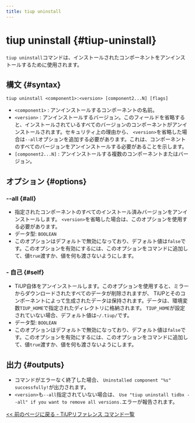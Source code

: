 ```yaml
---
title: tiup uninstall
---
```


# tiup uninstall {#tiup-uninstall}

`tiup uninstall`コマンドは、インストールされたコンポーネントをアンインストールするために使用されます。

## 構文 {#syntax}

```shell
tiup uninstall <component1>:<version> [component2...N] [flags]
```

-   `<component1>` : アンインストールするコンポーネントの名前。
-   `<version>` : アンインストールするバージョン。このフィールドを省略すると、インストールされているすべてのバージョンのコンポーネントがアンインストールされます。セキュリティ上の理由から、 `<version>`を省略した場合は`--all`オプションを追加する必要があります。これは、コンポーネントのすべてのバージョンをアンインストールする必要があることを示します。
-   `[component2...N]` : アンインストールする複数のコンポーネントまたはバージョン。

## オプション {#options}

### &#x20;--all {#all}

-   指定されたコンポーネントのすべてのインストール済みバージョンをアンインストールします。 `<version>`を省略した場合は、このオプションを使用する必要があります。
-   データ型: `BOOLEAN`
-   このオプションはデフォルトで無効になっており、デフォルト値は`false`です。このオプションを有効にするには、このオプションをコマンドに追加して、値`true`渡すか、値を何も渡さないようにします。

### - 自己 {#self}

-   TiUP自体をアンインストールします。このオプションを使用すると、ミラーからダウンロードされたすべてのデータが削除されますが、 TiUPとそのコンポーネントによって生成されたデータは保持されます。データは、環境変数`TIUP_HOME`で指定されたディレクトリに格納されます。 `TIUP_HOME`が設定されていない場合、デフォルト値は`~/.tiup/`です。
-   データ型: `BOOLEAN`
-   このオプションはデフォルトで無効になっており、デフォルト値は`false`です。このオプションを有効にするには、このオプションをコマンドに追加して、値`true`渡すか、値を何も渡さないようにします。

## 出力 {#outputs}

-   コマンドがエラーなく終了した場合、 `Uninstalled component "%s" successfully!`が出力されます。
-   `<version>`も`--all`指定されていない場合は、 `Use "tiup uninstall tidbx --all" if you want to remove all versions.`エラーが報告されます。

[&lt;&lt; 前のページに戻る - TiUPリファレンス コマンド一覧](/tiup/tiup-reference.md#command-list)
